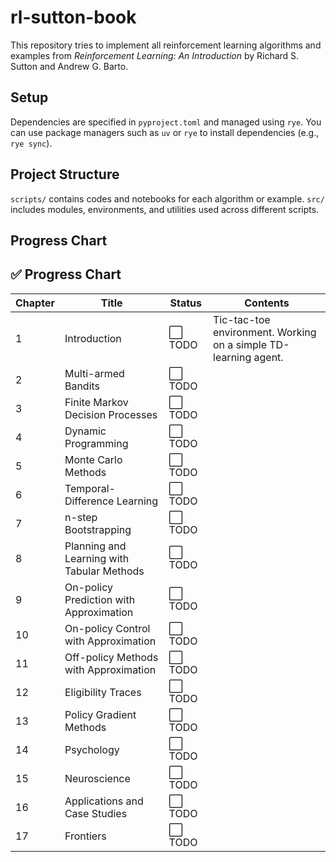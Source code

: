 
# rl-sutton-book

This repository tries to implement all reinforcement learning algorithms and examples from *Reinforcement Learning: An Introduction* by Richard S. Sutton and Andrew G. Barto.

## Setup

Dependencies are specified in `pyproject.toml` and managed using `rye`. You can use package managers such as `uv` or `rye` to install dependencies (e.g., `rye sync`).


## Project Structure
`scripts/` contains codes and notebooks for each algorithm or example. `src/` includes modules, environments, and utilities used across different scripts.


## Progress Chart
## ✅ Progress Chart

| Chapter | Title                                             | Status      | Contents                                     |
|---------|---------------------------------------------------|-------------|-------------------------------------------------------------|
| 1       | Introduction                                      | ⬜ TODO     | Tic-tac-toe environment. Working on a simple TD-learning agent. |
| 2       | Multi-armed Bandits                               | ⬜ TODO     |  |
| 3       | Finite Markov Decision Processes                  | ⬜ TODO     |  |
| 4       | Dynamic Programming                               | ⬜ TODO     |  |
| 5       | Monte Carlo Methods                               | ⬜ TODO     |  |
| 6       | Temporal-Difference Learning                      | ⬜ TODO     |  |
| 7       | n-step Bootstrapping                              | ⬜ TODO     |  |
| 8       | Planning and Learning with Tabular Methods        | ⬜ TODO     |  |
| 9       | On-policy Prediction with Approximation           | ⬜ TODO     |  |
| 10      | On-policy Control with Approximation              | ⬜ TODO     |  |
| 11      | Off-policy Methods with Approximation             | ⬜ TODO     |  |
| 12      | Eligibility Traces                                | ⬜ TODO     |  |
| 13      | Policy Gradient Methods                           | ⬜ TODO     |  |
| 14      | Psychology                                        | ⬜ TODO     |  |
| 15      | Neuroscience                                      | ⬜ TODO     |  |
| 16      | Applications and Case Studies                     | ⬜ TODO     |  |
| 17      | Frontiers                                         | ⬜ TODO     |  |
